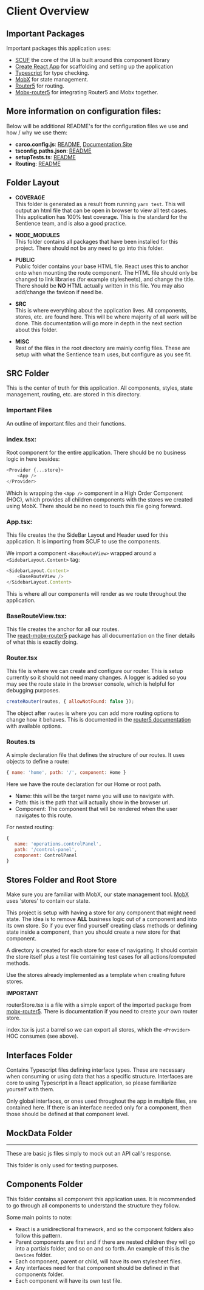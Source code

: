 # Client Overview

## Important Packages
Important packages this application uses:
- [SCUF](https://scuf.dev.spec.honeywell.com/) the core of the UI is built around this component library
- [Create React App](https://facebook.github.io/create-react-app/) for scaffolding and setting up the application
- [Typescript](https://www.typescriptlang.org/) for type checking.
- [MobX](https://mobx.js.org/) for state management.
- [Router5](https://router5.js.org/) for routing.
- [Mobx-router5](https://www.npmjs.com/package/mobx-router5) for integrating Router5 and Mobx together.

## More information on configuration files:
Below will be additional README's for the configuration files we use and how / why we use them:
- **carco.config.js**: [README](docs/craco.readme.md), [Documentation Site](https://github.com/sharegate/craco)
- **tsconfig.paths.json**: [README](docs/ts-paths.readme.md)
- **setupTests.ts**: [README](docs/setupTest.readme.md)
- **Routing**: [README](docs/routing.readme.md)
## Folder Layout

- **COVERAGE**</br>
  This folder is generated as a result from running `yarn test`. This will output an html file that can be open in browser to view all test cases.
  This application has 100% test coverage. This is the standard for the Sentience team, and is also a good practice.

- **NODE_MODULES**</br>
  This folder contains all packages that have been installed for this project. There should not be any need to go into this folder.

- **PUBLIC**</br>
  Public folder contains your base HTML file. React uses this to anchor onto when mounting the route component. The HTML file should only be changed to link libraries (for example stylesheets), and change the title. There should be **NO** HTML actually written in this file.
  You may also add/change the favicon if need be.

- **SRC**</br>
  This is where everything about the application lives. All components, stores, etc. are found here. This will be where majority of all work will be done. This documentation will go more in depth in the next section about this folder.

- **MISC**</br>
  Rest of the files in the root directory are mainly config files. These are setup with what the Sentience team uses, but configure as you see fit.


## SRC Folder

This is the center of truth for this application. All components, styles, state management, routing, etc. are stored in this directory.

### **Important Files**

An outline of important files and their functions.

### index.tsx:

Root component for the entire application. There should be no business logic in here besides:

```js
<Provider {...store}>
	<App />
</Provider>
```

Which is wrapping the `<App />` component in a High Order Component (HOC), which provides all children components with the stores we created using MobX. There should be no need to touch this file going forward.

### App.tsx:

This file creates the the SideBar Layout and Header used for this application. It is importing from SCUF to use the components. </br>

We import a component `<BaseRouteView>` wrapped around a `<SidebarLayout.Content>` tag:

```js
<SidebarLayout.Content>
	<BaseRouteView />
</SidebarLayout.Content>
```

This is where all our components will render as we route throughout the application.

### BaseRouteView.tsx:

This file creates the anchor for all our routes.</br>
The [react-mobx-router5](https://github.com/LeonardoGentile/react-mobx-router5) package has all documentation on the finer details of what this is exactly doing.

### Router.tsx

This file is where we can create and configure our router. This is setup currently so it should not need many changes. A logger is added so you may see the route state in the browser console, which is helpful for debugging purposes.</br>

```js
createRouter(routes, { allowNotFound: false });
```

The object after `routes` is where you can add more routing options to change how it behaves. This is documented in the [router5 documentation](https://router5.js.org/guides/router-options) with available options.

### Routes.ts

A simple declaration file that defines the structure of our routes. It uses objects to define a route:

```js
{ name: 'home', path: '/', component: Home }
```

Here we have the route declaration for our Home or root path.</br>

- Name: this will be the target name you will use to navigate with.
- Path: this is the path that will actually show in the browser url.
- Component: The component that will be rendered when the user navigates to this route.

For nested routing:

```js
{
   name: 'operations.controlPanel',
   path: '/control-panel',
   component: ControlPanel
}
```

## Stores Folder and Root Store

Make sure you are familiar with MobX, our state management tool. [MobX](https://mobx.js.org/intro/concepts.html) uses 'stores' to contain our state.</br>

This project is setup with having a store for any component that might need state. The idea is to remove **ALL** business logic out of a component and into its own store. So if you ever find yourself creating class methods or defining state inside a component, than you should create a new store for that component.

A directory is created for each store for ease of navigating. It should contain the store itself plus a test file containing test cases for all actions/computed methods.

Use the stores already implemented as a template when creating future stores.

**IMPORTANT**

routerStore.tsx is a file with a simple export of the imported package from [mobx-router5](https://www.npmjs.com/package/mobx-router5). There is documentation if you need to create your own router store.

index.tsx is just a barrel so we can export all stores, which the `<Provider>` HOC consumes (see above).

## Interfaces Folder

Contains Typescript files defining interface types. These are necessary when consuming or using data that has a specific structure. Interfaces are core to using Typescript in a React application, so please familiarize yourself with them.

Only global interfaces, or ones used throughout the app in multiple files, are contained here. If there is an interface needed only for a component, then those should be defined at that component level.

## MockData Folder

---

These are basic js files simply to mock out an API call's response.

This folder is only used for testing purposes.

## **Components Folder**

This folder contains all component this application uses. It is recommended to go through all components to understand the structure they follow.

Some main points to note:

- React is a unidirectional framework, and so the component folders also follow this pattern.
- Parent components are first and if there are nested children they will go into a partials folder, and so on and so forth. An example of this is the `Devices` folder.
- Each component, parent or child, will have its own stylesheet files.
- Any interfaces need for that component should be defined in that components folder.
- Each component will have its own test file.